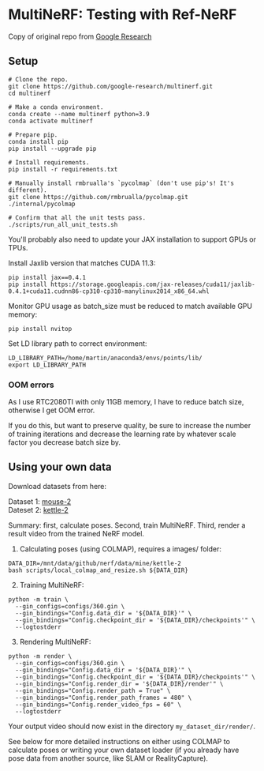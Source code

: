 # MultiNeRF: Testing with Ref-NeRF

Copy of original repo from [Google Research](https://github.com/google-research/multinerf.git)

## Setup

```
# Clone the repo.
git clone https://github.com/google-research/multinerf.git
cd multinerf

# Make a conda environment.
conda create --name multinerf python=3.9
conda activate multinerf

# Prepare pip.
conda install pip
pip install --upgrade pip

# Install requirements.
pip install -r requirements.txt

# Manually install rmbrualla's `pycolmap` (don't use pip's! It's different).
git clone https://github.com/rmbrualla/pycolmap.git ./internal/pycolmap

# Confirm that all the unit tests pass.
./scripts/run_all_unit_tests.sh
```
You'll probably also need to update your JAX installation to support GPUs or TPUs.

Install Jaxlib version that matches CUDA 11.3:
```
pip install jax==0.4.1
pip install https://storage.googleapis.com/jax-releases/cuda11/jaxlib-0.4.1+cuda11.cudnn86-cp310-cp310-manylinux2014_x86_64.whl
```
Monitor GPU usage as batch_size must be reduced to match available GPU memory:
```
pip install nvitop
```
Set LD library path to correct environment:
```
LD_LIBRARY_PATH=/home/martin/anaconda3/envs/points/lib/
export LD_LIBRARY_PATH
```
### OOM errors

As I use RTC2080TI with only 11GB memory, I have to reduce batch size, otherwise I 
get OOM error. 

If you do this, but want to preserve quality, be sure to increase the number
of training iterations and decrease the learning rate by whatever scale factor you
decrease batch size by.

## Using your own data

Download datasets from here:

Dataset 1: [mouse-2](https://1drv.ms/u/s!AtwBlzVMECHCpCPPnW6SjB4GmFBF?e=xZPY5M)  
Dateset 2: [kettle-2](https://1drv.ms/u/s!AtwBlzVMECHCpCRmkp6JwkpzkFZA?e=NtLuyu)


Summary: first, calculate poses. Second, train MultiNeRF. Third, render a result video from the trained NeRF model.

1. Calculating poses (using COLMAP), requires a images/ folder:
```
DATA_DIR=/mnt/data/github/nerf/data/mine/kettle-2
bash scripts/local_colmap_and_resize.sh ${DATA_DIR}
```
2. Training MultiNeRF:
```
python -m train \
  --gin_configs=configs/360.gin \
  --gin_bindings="Config.data_dir = '${DATA_DIR}'" \
  --gin_bindings="Config.checkpoint_dir = '${DATA_DIR}/checkpoints'" \
  --logtostderr
```
3. Rendering MultiNeRF:
```
python -m render \
  --gin_configs=configs/360.gin \
  --gin_bindings="Config.data_dir = '${DATA_DIR}'" \
  --gin_bindings="Config.checkpoint_dir = '${DATA_DIR}/checkpoints'" \
  --gin_bindings="Config.render_dir = '${DATA_DIR}/render'" \
  --gin_bindings="Config.render_path = True" \
  --gin_bindings="Config.render_path_frames = 480" \
  --gin_bindings="Config.render_video_fps = 60" \
  --logtostderr
```
Your output video should now exist in the directory `my_dataset_dir/render/`.

See below for more detailed instructions on either using COLMAP to calculate poses or writing your own dataset loader (if you already have pose data from another source, like SLAM or RealityCapture).
